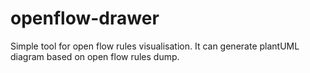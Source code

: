 # openflow-drawer
Simple tool for open flow rules visualisation. It can generate plantUML diagram based on open flow rules dump.
